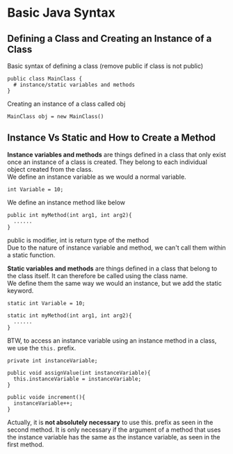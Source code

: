 # Basic Java Syntax  

## Defining a Class and Creating an Instance of a Class 
Basic syntax of defining a class (remove public if class is not public)
```
public class MainClass {
  # instance/static variables and methods
}
```

Creating an instance of a class called obj   
```
MainClass obj = new MainClass()
```
  


## Instance Vs Static and How to Create a Method  
**Instance variables and methods** are things defined in a class that only exist once an instance of a class is created. They belong to each individual object created from the class.   
We define an instance variable as we would a normal variable. 
```
int Variable = 10;
```
We define an instance method like below
```
public int myMethod(int arg1, int arg2){
  ......
}
```
public is modifier, int is return type of the method  
Due to the nature of instance variable and method, we can't call them within a static function. 

**Static variables and methods** are things defined in a class that belong to the class itself.  It can therefore be called using the class name.  
We define them the same way we would an instance, but we add the static keyword.    
```
static int Variable = 10;
```
```
static int myMethod(int arg1, int arg2){
  ......
}
```

BTW, to access an instance variable using an instance method in a class, we use the `this.` prefix. 
```
private int instanceVariable;

public void assignValue(int instanceVariable){
  this.instanceVariable = instanceVariable;
}

public voide increment(){
  instanceVariable++;
}
```
Actually, it is **not absolutely necessary** to use this. prefix as seen in the second method. It is only necessary if the argument of a method that uses the instance variable has the same as the instance variable, as seen in the first method.
